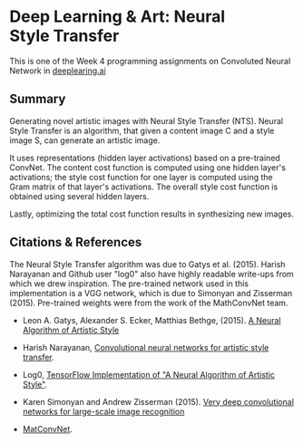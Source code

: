 # Deep Learning & Art: Neural Style Transfer
This is one of the Week 4 programming assignments on Convoluted Neural Network in [deeplearing.ai](https://www.coursera.org/specializations/deep-learning)

## Summary
Generating novel artistic images with Neural Style Transfer (NTS). Neural Style Transfer is an algorithm, that given a content image C and a style image S, can generate an artistic image.

It uses representations (hidden layer activations) based on a pre-trained ConvNet. The content cost function is computed using one hidden layer's activations; the style cost function for one layer is computed using the Gram matrix of that layer's activations. The overall style cost function is obtained using several hidden layers.

Lastly, optimizing the total cost function results in synthesizing new images.

## Citations & References
The Neural Style Transfer algorithm was due to Gatys et al. (2015). Harish Narayanan and Github user "log0" also have highly readable write-ups from which we drew inspiration. The pre-trained network used in this implementation is a VGG network, which is due to Simonyan and Zisserman (2015). Pre-trained weights were from the work of the MathConvNet team.

* Leon A. Gatys, Alexander S. Ecker, Matthias Bethge, (2015). [A Neural Algorithm of Artistic Style](https://arxiv.org/abs/1508.06576)

* Harish Narayanan, [Convolutional neural networks for artistic style transfer](https://harishnarayanan.org/writing/artistic-style-transfer/).

* Log0, [TensorFlow Implementation of "A Neural Algorithm of Artistic Style"](http://www.chioka.in/tensorflow-implementation-neural-algorithm-of-artistic-style).

* Karen Simonyan and Andrew Zisserman (2015). [Very deep convolutional networks for large-scale image recognition](https://arxiv.org/pdf/1409.1556.pdf)

* [MatConvNet](https://www.vlfeat.org/matconvnet/pretrained/).
